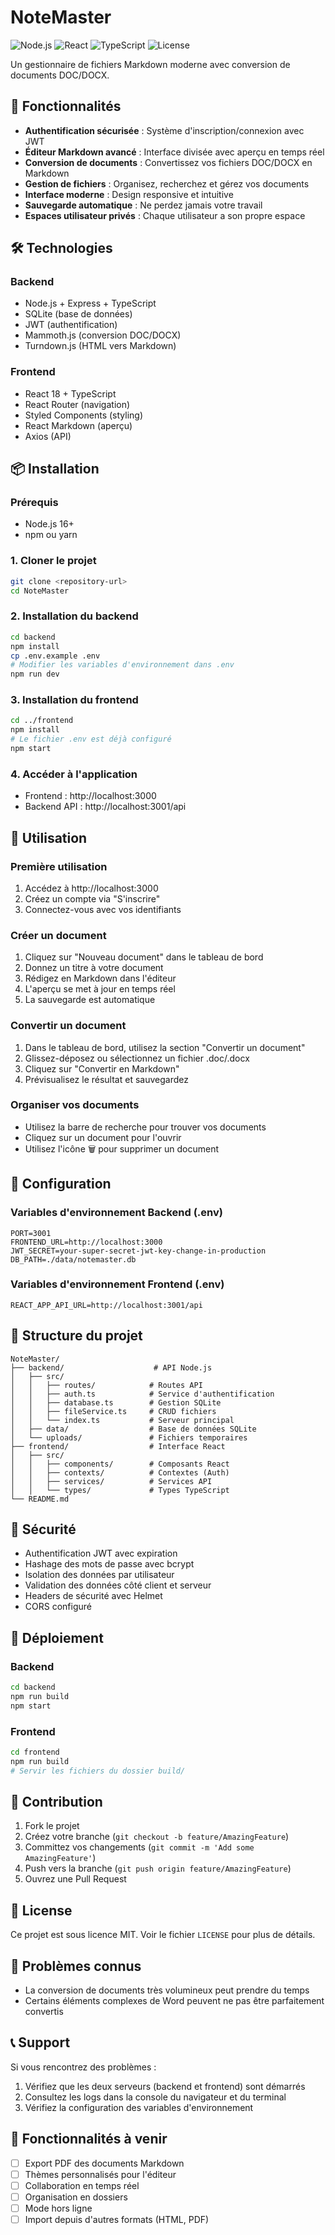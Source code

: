 # NoteMaster

![Node.js](https://img.shields.io/badge/Node.js-16+-green)
![React](https://img.shields.io/badge/React-18-blue)
![TypeScript](https://img.shields.io/badge/TypeScript-Latest-blue)
![License](https://img.shields.io/badge/License-MIT-yellow)

Un gestionnaire de fichiers Markdown moderne avec conversion de documents DOC/DOCX.

## 🚀 Fonctionnalités

- **Authentification sécurisée** : Système d'inscription/connexion avec JWT
- **Éditeur Markdown avancé** : Interface divisée avec aperçu en temps réel
- **Conversion de documents** : Convertissez vos fichiers DOC/DOCX en Markdown
- **Gestion de fichiers** : Organisez, recherchez et gérez vos documents
- **Interface moderne** : Design responsive et intuitive
- **Sauvegarde automatique** : Ne perdez jamais votre travail
- **Espaces utilisateur privés** : Chaque utilisateur a son propre espace

## 🛠️ Technologies

### Backend
- Node.js + Express + TypeScript
- SQLite (base de données)
- JWT (authentification)
- Mammoth.js (conversion DOC/DOCX)
- Turndown.js (HTML vers Markdown)

### Frontend
- React 18 + TypeScript
- React Router (navigation)
- Styled Components (styling)
- React Markdown (aperçu)
- Axios (API)

## 📦 Installation

### Prérequis
- Node.js 16+
- npm ou yarn

### 1. Cloner le projet
```bash
git clone <repository-url>
cd NoteMaster
```

### 2. Installation du backend
```bash
cd backend
npm install
cp .env.example .env
# Modifier les variables d'environnement dans .env
npm run dev
```

### 3. Installation du frontend
```bash
cd ../frontend
npm install
# Le fichier .env est déjà configuré
npm start
```

### 4. Accéder à l'application
- Frontend : http://localhost:3000
- Backend API : http://localhost:3001/api

## 🎯 Utilisation

### Première utilisation
1. Accédez à http://localhost:3000
2. Créez un compte via "S'inscrire"
3. Connectez-vous avec vos identifiants

### Créer un document
1. Cliquez sur "Nouveau document" dans le tableau de bord
2. Donnez un titre à votre document
3. Rédigez en Markdown dans l'éditeur
4. L'aperçu se met à jour en temps réel
5. La sauvegarde est automatique

### Convertir un document
1. Dans le tableau de bord, utilisez la section "Convertir un document"
2. Glissez-déposez ou sélectionnez un fichier .doc/.docx
3. Cliquez sur "Convertir en Markdown"
4. Prévisualisez le résultat et sauvegardez

### Organiser vos documents
- Utilisez la barre de recherche pour trouver vos documents
- Cliquez sur un document pour l'ouvrir
- Utilisez l'icône 🗑️ pour supprimer un document

## 🔧 Configuration

### Variables d'environnement Backend (.env)
```env
PORT=3001
FRONTEND_URL=http://localhost:3000
JWT_SECRET=your-super-secret-jwt-key-change-in-production
DB_PATH=./data/notemaster.db
```

### Variables d'environnement Frontend (.env)
```env
REACT_APP_API_URL=http://localhost:3001/api
```

## 📁 Structure du projet

```
NoteMaster/
├── backend/                    # API Node.js
│   ├── src/
│   │   ├── routes/            # Routes API
│   │   ├── auth.ts            # Service d'authentification
│   │   ├── database.ts        # Gestion SQLite
│   │   ├── fileService.ts     # CRUD fichiers
│   │   └── index.ts           # Serveur principal
│   ├── data/                  # Base de données SQLite
│   └── uploads/               # Fichiers temporaires
├── frontend/                  # Interface React
│   ├── src/
│   │   ├── components/        # Composants React
│   │   ├── contexts/          # Contextes (Auth)
│   │   ├── services/          # Services API
│   │   └── types/             # Types TypeScript
└── README.md
```

## 🔐 Sécurité

- Authentification JWT avec expiration
- Hashage des mots de passe avec bcrypt
- Isolation des données par utilisateur
- Validation des données côté client et serveur
- Headers de sécurité avec Helmet
- CORS configuré

## 🚀 Déploiement

### Backend
```bash
cd backend
npm run build
npm start
```

### Frontend
```bash
cd frontend
npm run build
# Servir les fichiers du dossier build/
```

## 🤝 Contribution

1. Fork le projet
2. Créez votre branche (`git checkout -b feature/AmazingFeature`)
3. Committez vos changements (`git commit -m 'Add some AmazingFeature'`)
4. Push vers la branche (`git push origin feature/AmazingFeature`)
5. Ouvrez une Pull Request

## 📝 License

Ce projet est sous licence MIT. Voir le fichier `LICENSE` pour plus de détails.

## 🐛 Problèmes connus

- La conversion de documents très volumineux peut prendre du temps
- Certains éléments complexes de Word peuvent ne pas être parfaitement convertis

## 📞 Support

Si vous rencontrez des problèmes :
1. Vérifiez que les deux serveurs (backend et frontend) sont démarrés
2. Consultez les logs dans la console du navigateur et du terminal
3. Vérifiez la configuration des variables d'environnement

## 🎉 Fonctionnalités à venir

- [ ] Export PDF des documents Markdown
- [ ] Thèmes personnalisés pour l'éditeur
- [ ] Collaboration en temps réel
- [ ] Organisation en dossiers
- [ ] Mode hors ligne
- [ ] Import depuis d'autres formats (HTML, PDF)
